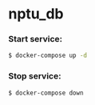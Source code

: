 # nptu_db

### Start service:

```sh
$ docker-compose up -d
```

### Stop service:

```sh
$ docker-compose down
```
